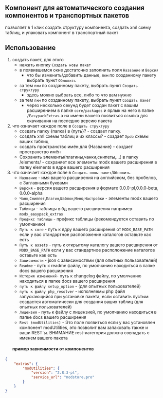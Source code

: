 Компонент для автоматического создания компонентов и транспортных пакетов
 ---
позволяет в 1 клик создать структуру компонента, создать xml схему таблиц, и упаковать компонент в транспортный пакет

## Использование
 1) создать пакет, для этого
    - нажать кнопку `Создать новы пакет` 
    - в появившемся окне достаточно заполнить поля  `Название` и `Версия`
      - что бы изменить/добавить данные, `пкм` по созданному пакету  выбрать пункт `Обновить`
    * за тем `пкм` по созданному пакету, выбрать пункт `Создать структуру`
      - здесь можно выбрать все, либо то что вам нужно
    - за тем `пкм` по созданному пакету, выбрать пункт `Создать пакет`
      - через несколько секунд будет создан пакет с вашим расширением в папке `core/packages` и ярлык на него в папке `/EasypackExtras` а на имени вашего появиться ссылка для скачивания на последню версию пакета
 2) что означает каждое поле в `Создать структуру`
    - создать папку {папка} в {путь}? - создает папку.
    - создать xml схемы таблиц и их классы? - создает `Xpdo` схемы ваших таблиц
    - создать пространство имён для {Название} - создает пространство имён
    - Сохранить элементы(плагины,чанки,снипеты,...) в папку /elements/ - сохраняет все элементы modx вашего расширения в папку elements в ядре вашего расширения
 3) что означает каждое поле в `Создать новы пакет`/`Обновить`
    - `Название` - имя вашего расширения на английском, без пробелов, с Заглавными буквами
    - `Версия`   - версия вашего расширения в формате 0.0.0-pl,0.0.0-beta, 0.0.0-alpha
    - `Чанк`,`Сниппет`,`Плагин`,`Шаблон`,`Меню`,`Настройки` - элементы modx вашего расширения
    - `Таблицы` - таблицы в бд вашего расширения например `modx_easypack_extras`
    - `Префикс таблицы` - префикс таблицы (рекомендуется оставить по умолчанию)
    - `Путь к core` - путь к ядру вашего расширения от `MODX_BASE_PATH` если у вас стандартное расположение каталогов оставьте как есть
    - `Путь к assets` - путь к открытому каталогу вашего расширения от `MODX_BASE_PATH` если у вас стандартное расположение каталогов оставьте как есть  
    - `Зависимости` - json с зависимостями (для опытных пользователей)
    - `Readme` - путь к readme файлу, по умолчанию находиться в папке docs вашего расширения
    - `История изменений`- путь к changelog файлу, по умолчанию находиться в папке docs вашего расширения
    - `путь к файлу setup_option` - (для опытных пользователей)
    - `путь к файлу php_resolver` - исполняемы php файл запускающийся при установке пакета, если оставить пустым создастся автоматически для создания ваших таблиц (для опытных пользователей)
    - `Лицензия` - путь к файлу с лицензией, по умолчанию находиться в папке docs вашего расширения
    - `Rest (modUtilities)` - Это поле появиться если у вас установлен компонент modUtilities, это позволит вам запаковать также и ваши REST`ы. ВНИМАНИЕ rest-категория должна совпадать с именем вашего пакета  
    #### пример зависимости от компонентов
```json
{
	"extras": {
		"modUtilities": {
			"version": "2.8.3-pl",
			"service_url": "modstore.pro"
		}
	}
}
```